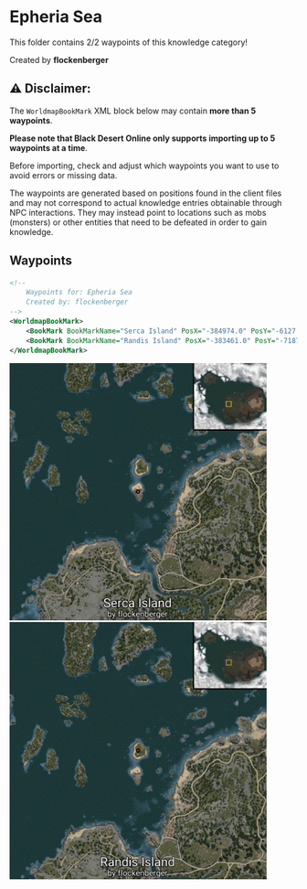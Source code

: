 # Epheria Sea

This folder contains 2/2 waypoints of this knowledge category!


Created by **flockenberger**

## ⚠️ Disclaimer:
The `WorldmapBookMark` XML block below may contain **more than 5 waypoints**.

**Please note that Black Desert Online only supports importing up to 5 waypoints at a time**.

Before importing, check and adjust which waypoints you want to use to avoid errors or missing data.

The waypoints are generated based on positions found in the client files and may not correspond to actual knowledge entries obtainable through NPC interactions.
They may instead point to locations such as mobs (monsters) or other entities that need to be defeated in order to gain knowledge.

## Waypoints
```xml
<!--
    Waypoints for: Epheria Sea
    Created by: flockenberger
-->
<WorldmapBookMark>
    <BookMark BookMarkName="Serca Island" PosX="-384974.0" PosY="-6127.4501953125" PosZ="86495.3984375" />
    <BookMark BookMarkName="Randis Island" PosX="-383461.0" PosY="-7187.919921875" PosZ="110496.0" />
</WorldmapBookMark>
```

<img src="./Epheria Sea_Serca Island_Preview.webp" width="450"/> <img src="./Epheria Sea_Randis Island_Preview.webp" width="450"/> 